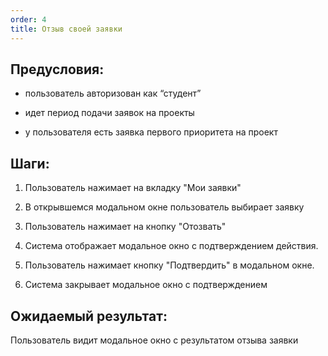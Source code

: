 ```yaml
---
order: 4
title: Отзыв своей заявки
---
```


## Предусловия:

-  пользователь авторизован как “студент”

-  идет период подачи заявок на проекты

-  у пользователя есть  заявка первого приоритета на проект

## Шаги:

1. Пользователь нажимает на вкладку "Мои заявки"

2. В открывшемся модальном окне пользователь выбирает заявку

3. Пользователь нажимает на кнопку "Отозвать"

4. Система отображает модальное окно с подтверждением действия.

5. Пользователь нажимает кнопку "Подтвердить" в модальном окне.

6. Система закрывает модальное окно с подтверждением

## Ожидаемый результат:

Пользователь видит модальное окно с результатом отзыва заявки